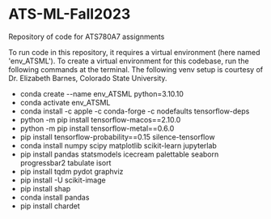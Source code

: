 # ATS-ML-Fall2023

Repository of code for ATS780A7 assignments

To run code in this repository, it requires a virtual environment (here named
'env_ATSML'). To create a virtual environment for this codebase, run the 
following commands at the terminal. The following venv setup is courtesy of 
Dr. Elizabeth Barnes, Colorado State University.

- conda create --name env_ATSML python=3.10.10
- conda activate env_ATSML
- conda install -c apple -c conda-forge -c nodefaults tensorflow-deps
- python -m pip install tensorflow-macos==2.10.0
- python -m pip install tensorflow-metal==0.6.0
- pip install tensorflow-probability==0.15 silence-tensorflow
- conda install numpy scipy matplotlib scikit-learn jupyterlab
- pip install pandas statsmodels icecream palettable seaborn progressbar2 tabulate isort
- pip install tqdm pydot graphviz
- pip install -U scikit-image
- pip install shap
- conda install pandas
- pip install chardet
